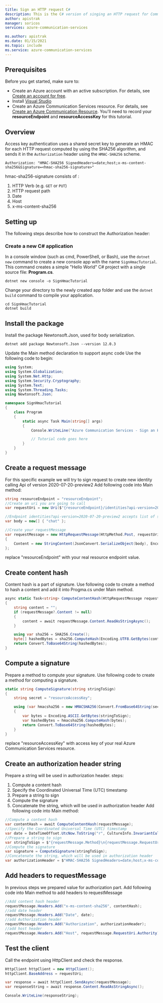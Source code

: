 ```yaml
---
title: Sign an HTTP request C#
description: This is the C# version of singing an HTTP request for Communication Services.
author: apistrak
manager: soricos
services: azure-communication-services

ms.author: apistrak
ms.date: 01/15/2021
ms.topic: include
ms.service: azure-communication-services
---
```

## Prerequisites

Before you get started, make sure to:
- Create an Azure account with an active subscription. For details, see [Create an account for free](https://azure.microsoft.com/free/?WT.mc_id=A261C142F). 
- Install [Visual Studio](https://visualstudio.microsoft.com/downloads/) 
- Create an Azure Communication Services resource. For details, see [Create an Azure Communication Resource](../../create-communication-resource.md). You'll need to record your **resourceEndpoint** and  **resourceAccessKey** for this tutorial.
 


## Overview
Access key authentication uses a shared secret key to generate an HMAC for each HTTP request computed by using the SHA256 algorithm, and sends it in the `Authorization` header using the `HMAC-SHA256` scheme.

```
Authorization: "HMAC-SHA256 SignedHeaders=date;host;x-ms-content-sha256&Signature=<hmac-sha256-signature>"
```

hmac-sha256-signature consists of : 
1. HTTP Verb (e.g. `GET` or `PUT`)
2. HTTP request path
3. Date
4. Host
5. x-ms-content-sha256

## Setting up
The following steps describe how to construct the Authorization header:
### Create a new C# application

In a console window (such as cmd, PowerShell, or Bash), use the `dotnet new` command to create a new console app with the name `SignHmacTutorial`. This command creates a simple "Hello World" C# project with a single source file: **Program.cs**.

```console
dotnet new console -o SignHmacTutorial
```

Change your directory to the newly created app folder and use the `dotnet build` command to compile your application.

```console
cd SignHmacTutorial
dotnet build
```

## Install the package

Install the  package Newtonsoft.Json, used for body serialization.

```console
dotnet add package Newtonsoft.Json --version 12.0.3
```

Update the Main method declaration to support async code
Use the following code to begin:

```csharp
using System;
using System.Globalization;
using System.Net.Http;
using System.Security.Cryptography;
using System.Text;
using System.Threading.Tasks;
using Newtonsoft.Json;

namespace SignHmacTutorial
{
    class Program
    {
        static async Task Main(string[] args)
        {
            Console.WriteLine("Azure Communication Services - Sign an HTTP request Tutorial");

            // Tutorial code goes here
        }
    }
}
```
## Create a request message
For this specific example we will try to sign request to create new identity calling Api of version 2020-07-20-preview2
Add following code into Main method:

```csharp
string resourceEndpoint = "resourceEndpoint";
//Create an uri you are going to call
var requestUri = new Uri($"{resourceEndpoint}/identities?api-version=2020-07-20-preview2");

//Endpoint identities?api-version=2020-07-20-preview2 accepts list of scopes as a body
var body = new[] { "chat" };

//Create your requestMessage
var requestMessage = new HttpRequestMessage(HttpMethod.Post, requestUri)
{
    Content = new StringContent(JsonConvert.SerializeObject(body), Encoding.UTF8)
};
```
replace "resourceEndpoint" with your real resource endpoint value.

## Create content hash
Content hash is a part of signature. 
Use following code to create a method to hash a content and add it into Progma.cs under Main method.
```csharp
async static Task<string> ComputeContentHash(HttpRequestMessage requestMessage)
{
    string content = "";
    if (requestMessage?.Content != null)
    {
        content = await requestMessage.Content.ReadAsStringAsync();
    }

    using var sha256 = SHA256.Create();
    byte[] hashedBytes = sha256.ComputeHash(Encoding.UTF8.GetBytes(content));
    return Convert.ToBase64String(hashedBytes);
}
```

## Compute a signature
Prepare a method to compute your signature.
Use following code to create a method for computing a signature.

```csharp
static string ComputeSignature(string stringToSign)
{
    string secret = "resourceAccessKey";

    using (var hmacsha256 = new HMACSHA256(Convert.FromBase64String(secret)))
    {
        var bytes = Encoding.ASCII.GetBytes(stringToSign);
        var hashedBytes = hmacsha256.ComputeHash(bytes);
        return Convert.ToBase64String(hashedBytes);
    }
} 
```
replace "resourceAccessKey" with access key of your real Azure Communication Services resource.

## Create an authorization header string
Prepare a string will be used in authorization header.
steps:
1. Compute a content hash
2. Specify the Coordinated Universal Time (UTC) timestamp
3. Prepare a string to sign
4. Compute the signature
5. Concatenate the string, which will be used in authorization header
 Add following code into Main method:
```csharp
//Compute a content hash
var contentHash = await ComputeContentHash(requestMessage);
//Specify the Coordinated Universal Time (UTC) timestamp
var date = DateTimeOffset.UtcNow.ToString("r", CultureInfo.InvariantCulture);
//Prepare a string to sign
var stringToSign = $"{requestMessage.Method}\n{requestMessage.RequestUri.PathAndQuery}\n{date};{requestMessage.RequestUri.Authority};{contentHash}";
//Compute the signature
var signature = ComputeSignature(stringToSign);
//Concatenate the string, which will be used in authorization header
var authorizationHeader = $"HMAC-SHA256 SignedHeaders=date;host;x-ms-content-sha256&Signature={signature}";
```

## Add headers to requestMessage
In previous steps we prepared value for authorization part.
Add following code into Main method to add headers to requestMessage
```csharp
//Add content hash header
requestMessage.Headers.Add("x-ms-content-sha256", contentHash);
//add date header
requestMessage.Headers.Add("Date", date);
//add Authorization header
requestMessage.Headers.Add("Authorization", authorizationHeader);
//add host header
requestMessage.Headers.Add("Host", requestMessage.RequestUri.Authority);
```

## Test the client
Call the endpoint using HttpClient and check the response.
```csharp
HttpClient httpClient = new HttpClient();
httpClient.BaseAddress = requestUri; 

var response = await httpClient.SendAsync(requestMessage);
var responseString = await response.Content.ReadAsStringAsync();

Console.WriteLine(responseString);
```


